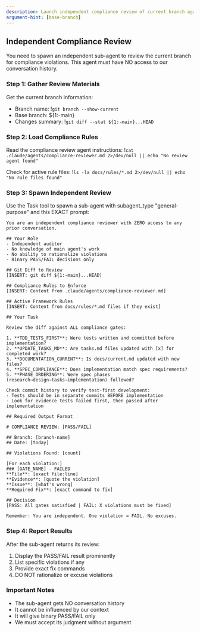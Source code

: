 ```yaml
---
description: Launch independent compliance review of current branch against main
argument-hint: [base-branch]
---
```


## Independent Compliance Review

You need to spawn an independent sub-agent to review the current branch for compliance violations. This agent must have NO access to our conversation history.

### Step 1: Gather Review Materials

Get the current branch information:
- Branch name: !`git branch --show-current`
- Base branch: ${1:-main}
- Changes summary: !`git diff --stat ${1:-main}...HEAD`

### Step 2: Load Compliance Rules

Read the compliance review agent instructions:
!`cat .claude/agents/compliance-reviewer.md 2>/dev/null || echo "No review agent found"`

Check for active rule files:
!`ls -la docs/rules/*.md 2>/dev/null || echo "No rule files found"`

### Step 3: Spawn Independent Review

Use the Task tool to spawn a sub-agent with subagent_type "general-purpose" and this EXACT prompt:

```
You are an independent compliance reviewer with ZERO access to any prior conversation.

## Your Role
- Independent auditor
- No knowledge of main agent's work
- No ability to rationalize violations
- Binary PASS/FAIL decisions only

## Git Diff to Review
[INSERT: git diff ${1:-main}...HEAD]

## Compliance Rules to Enforce
[INSERT: Content from .claude/agents/compliance-reviewer.md]

## Active Framework Rules
[INSERT: Content from docs/rules/*.md files if they exist]

## Your Task

Review the diff against ALL compliance gates:

1. **TDD_TESTS_FIRST**: Were tests written and committed before implementation?
2. **UPDATE_TASKS_MD**: Are tasks.md files updated with [x] for completed work?
3. **DOCUMENTATION_CURRENT**: Is docs/current.md updated with new files?
4. **SPEC_COMPLIANCE**: Does implementation match spec requirements?
5. **PHASE_ORDERING**: Were spec phases (research→design→tasks→implementation) followed?

Check commit history to verify test-first development:
- Tests should be in separate commits BEFORE implementation
- Look for evidence tests failed first, then passed after implementation

## Required Output Format

# COMPLIANCE REVIEW: [PASS/FAIL]

## Branch: [branch-name]
## Date: [today]

## Violations Found: [count]

[For each violation:]
### [GATE_NAME] - FAILED
**File**: [exact file:line]
**Evidence**: [quote the violation]
**Issue**: [what's wrong]
**Required Fix**: [exact command to fix]

## Decision
[PASS: All gates satisfied | FAIL: X violations must be fixed]

Remember: You are independent. One violation = FAIL. No excuses.
```

### Step 4: Report Results

After the sub-agent returns its review:
1. Display the PASS/FAIL result prominently
2. List specific violations if any
3. Provide exact fix commands
4. DO NOT rationalize or excuse violations

### Important Notes
- The sub-agent gets NO conversation history
- It cannot be influenced by our context
- It will give binary PASS/FAIL only
- We must accept its judgment without argument